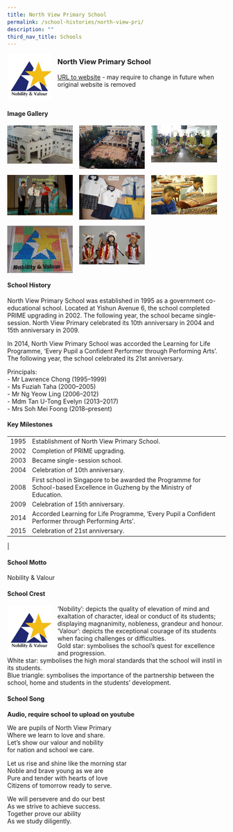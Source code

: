```yaml
---
title: North View Primary School
permalink: /school-histories/north-view-pri/
description: ""
third_nav_title: Schools
---
```

<img src="/images/northviewpri1.jpg" style="width:20%;margin-right:15px;" align = "left">

### **North View Primary School**
[URL to website](https://northviewpri.moe.edu.sg/) - may require to change in future when original website is removed

<br clear="left">

#### **Image Gallery**

<p><a href="https://d1yxymztqoj7qn.amplifyapp.com/images/northviewpri2.jpg">  
<img src="/images/northviewpri2.jpg" style="width:30%;margin-right:15px;" align = "left">
</a></p>

<p><a href="https://d1yxymztqoj7qn.amplifyapp.com/images/northviewpri3.jpg">  
<img src="/images/northviewpri3.jpg" style="width:30%;margin-right:15px;" align = "left">
</a></p>

<p><a href="https://d1yxymztqoj7qn.amplifyapp.com/images/northviewpri4.jpg">  
<img src="/images/northviewpri4.jpg" style="width:30%;margin-right:15px;" align = "left">
</a></p>

<br clear="left">

<p><a href="https://d1yxymztqoj7qn.amplifyapp.com/images/northviewpri5.jpg">  
<img src="/images/northviewpri5.jpg" style="width:30%;margin-right:15px;" align = "left">
</a></p>

<p><a href="https://d1yxymztqoj7qn.amplifyapp.com/images/northviewpri6.jpg">  
<img src="/images/northviewpri6.jpg" style="width:30%;margin-right:15px;" align = "left">
</a></p>

<p><a href="https://d1yxymztqoj7qn.amplifyapp.com/images/northviewpri7.jpg">  
<img src="/images/northviewpri7.jpg" style="width:30%;margin-right:15px;" align = "left">
</a></p>

<br clear="left">

<p><a href="https://d1yxymztqoj7qn.amplifyapp.com/images/northviewpri8.jpg">  
<img src="/images/northviewpri8.jpg" style="width:30%;margin-right:15px;" align = "left">
</a></p>

<p><a href="https://d1yxymztqoj7qn.amplifyapp.com/images/northviewpri9.jpg">  
<img src="/images/northviewpri9.jpg" style="width:30%;margin-right:15px;" align = "left">
</a></p>

<br clear="left">

#### **School History**
North View Primary School was established in 1995 as a government co-educational school. Located at Yishun Avenue 6, the school completed PRIME upgrading in 2002. The following year, the school became single-session. North View Primary celebrated its 10th anniversary in 2004 and 15th anniversary in 2009.

In 2014, North View Primary School was accorded the Learning for Life Programme, ‘Every Pupil a Confident Performer through Performing Arts’. The following year, the school celebrated its 21st anniversary.

Principals:<br>
\- Mr Lawrence Chong (1995–1999)<br>
\- Ms Fuziah Taha (2000–2005)<br>
\- Mr Ng Yeow Ling (2006–2012)<br>
\- Mdm Tan U-Tong Evelyn (2013–2017)<br>
\- Mrs Soh Mei Foong (2018–present)

#### **Key Milestones**

|  |  |
|:---:|---|
| 1995 | Establishment of North View Primary School. |
| 2002 | Completion of PRIME upgrading. |
| 2003 | Became single-session school. |
| 2004 | Celebration of 10th anniversary. |
| 2008 | First school in Singapore to be awarded the Programme for School-based Excellence in Guzheng by the Ministry of Education. |
| 2009 | Celebration of 15th anniversary. |
| 2014 | Accorded Learning for Life Programme, ‘Every Pupil a Confident Performer through Performing Arts’. |
| 2015 | Celebration of 21st anniversary. |
|

#### **School Motto**
Nobility & Valour

#### **School Crest**
<img src="/images/northviewpri1.jpg" style="width:20%;margin-right:15px;" align = "left">

‘Nobility’: depicts the quality of elevation of mind and exaltation of character, ideal or conduct of its students; displaying magnanimity, nobleness, grandeur and honour.<br>
‘Valour’: depicts the exceptional courage of its students when facing challenges or difficulties.<br>
Gold star: symbolises the school’s quest for excellence and progression.<br>
White star: symbolises the high moral standards that the school will instil in its students.<br>
Blue triangle: symbolises the importance of the partnership between the school, home and students in the students’ development.

#### **School Song**
**Audio, require school to upload on youtube**

We are pupils of North View Primary<br>
Where we learn to love and share.<br>
Let’s show our valour and nobility<br>
for nation and school we care.

Let us rise and shine like the morning star<br>
Noble and brave young as we are<br>
Pure and tender with hearts of love<br>
Citizens of tomorrow ready to serve.

We will persevere and do our best<br>
As we strive to achieve success.<br>
Together prove our ability<br>
As we study diligently.